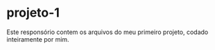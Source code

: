 # projeto-1
Este responsório contem os arquivos do meu primeiro projeto, codado inteiramente por mim. 
